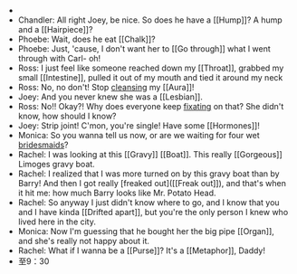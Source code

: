-
- Chandler: All right Joey, be nice. So does he have a [[Hump]]? A hump and a [[Hairpiece]]?
- Phoebe: Wait, does he eat [[Chalk]]?
- Phoebe: Just, 'cause, I don't want her to [[Go through]] what I went through with Carl- oh!
- Ross: I just feel like someone reached down my [[Throat]], grabbed my small [[Intestine]], pulled it out of my mouth and tied it around my neck
- Ross: No, no don't! Stop [cleansing]([[Cleanse]]) my [[Aura]]!
- Joey: And you never knew she was a [[Lesbian]].
- Ross: No!! Okay?! Why does everyone keep [fixating]([[Fixate]]) on that? She didn't know, how should I know?
- Joey: Strip joint! C'mon, you're single! Have some [[Hormones]]!
- Monica: So you wanna tell us now, or are we waiting for four wet [bridesmaids]([[Bridesmaid]])?
- Rachel: I was looking at this [[Gravy]] [[Boat]]. This really [[Gorgeous]] Limoges gravy boat.
- Rachel: I realized that I was more turned on by this gravy boat than by Barry! And then I got really [freaked out]([[Freak out]]), and that's when it hit me: how much Barry looks like Mr. Potato Head.
- Rachel: So anyway I just didn't know where to go, and I know that you and I have kinda [[Drifted apart]], but you're the only person I knew who lived here in the city.
- Monica: Now I'm guessing that he bought her the big pipe [[Organ]], and she's really not happy about it.
- Rachel: What if I wanna be a [[Purse]]? It's a [[Metaphor]], Daddy!
- 至9：30